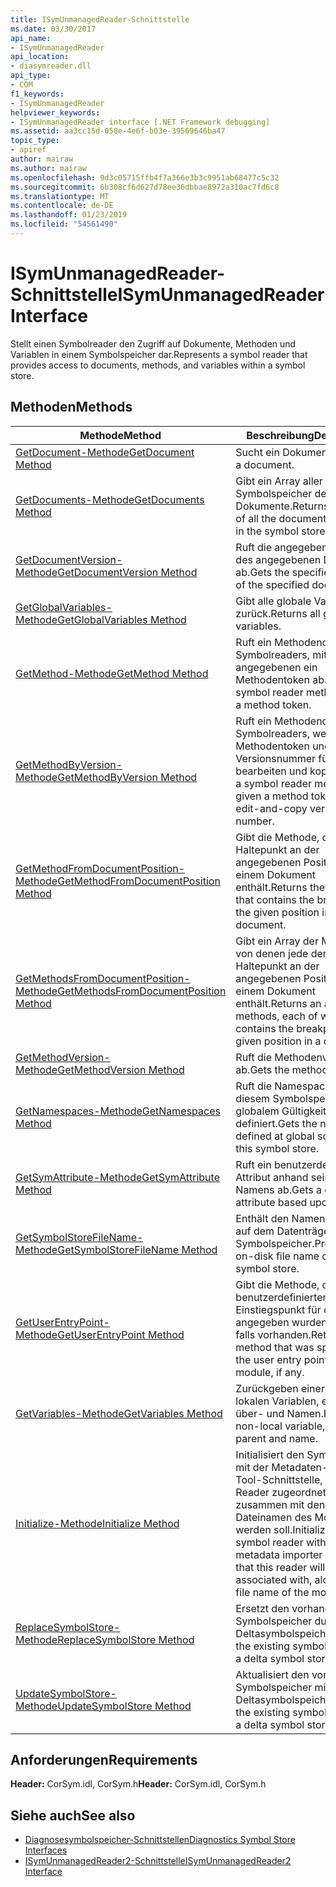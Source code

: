 ```yaml
---
title: ISymUnmanagedReader-Schnittstelle
ms.date: 03/30/2017
api_name:
- ISymUnmanagedReader
api_location:
- diasymreader.dll
api_type:
- COM
f1_keywords:
- ISymUnmanagedReader
helpviewer_keywords:
- ISymUnmanagedReader interface [.NET Framework debugging]
ms.assetid: aa3cc15d-058e-4e6f-b03e-39569646ba47
topic_type:
- apiref
author: mairaw
ms.author: mairaw
ms.openlocfilehash: 9d3c05715ffb4f7a366e3b3c9951ab68477c5c32
ms.sourcegitcommit: 6b308cf6d627d78ee36dbbae8972a310ac7fd6c8
ms.translationtype: MT
ms.contentlocale: de-DE
ms.lasthandoff: 01/23/2019
ms.locfileid: "54561490"
---
```

# <a name="isymunmanagedreader-interface"></a><span data-ttu-id="7c666-102">ISymUnmanagedReader-Schnittstelle</span><span class="sxs-lookup"><span data-stu-id="7c666-102">ISymUnmanagedReader Interface</span></span>
<span data-ttu-id="7c666-103">Stellt einen Symbolreader den Zugriff auf Dokumente, Methoden und Variablen in einem Symbolspeicher dar.</span><span class="sxs-lookup"><span data-stu-id="7c666-103">Represents a symbol reader that provides access to documents, methods, and variables within a symbol store.</span></span>  
  
## <a name="methods"></a><span data-ttu-id="7c666-104">Methoden</span><span class="sxs-lookup"><span data-stu-id="7c666-104">Methods</span></span>  
  
|<span data-ttu-id="7c666-105">Methode</span><span class="sxs-lookup"><span data-stu-id="7c666-105">Method</span></span>|<span data-ttu-id="7c666-106">Beschreibung</span><span class="sxs-lookup"><span data-stu-id="7c666-106">Description</span></span>|  
|------------|-----------------|  
|[<span data-ttu-id="7c666-107">GetDocument-Methode</span><span class="sxs-lookup"><span data-stu-id="7c666-107">GetDocument Method</span></span>](../../../../docs/framework/unmanaged-api/diagnostics/isymunmanagedreader-getdocument-method.md)|<span data-ttu-id="7c666-108">Sucht ein Dokument an.</span><span class="sxs-lookup"><span data-stu-id="7c666-108">Finds a document.</span></span>|  
|[<span data-ttu-id="7c666-109">GetDocuments-Methode</span><span class="sxs-lookup"><span data-stu-id="7c666-109">GetDocuments Method</span></span>](../../../../docs/framework/unmanaged-api/diagnostics/isymunmanagedreader-getdocuments-method.md)|<span data-ttu-id="7c666-110">Gibt ein Array aller im Symbolspeicher definierten Dokumente.</span><span class="sxs-lookup"><span data-stu-id="7c666-110">Returns an array of all the documents defined in the symbol store.</span></span>|  
|[<span data-ttu-id="7c666-111">GetDocumentVersion-Methode</span><span class="sxs-lookup"><span data-stu-id="7c666-111">GetDocumentVersion Method</span></span>](../../../../docs/framework/unmanaged-api/diagnostics/isymunmanagedreader-getdocumentversion-method.md)|<span data-ttu-id="7c666-112">Ruft die angegebene Version des angegebenen Dokuments ab.</span><span class="sxs-lookup"><span data-stu-id="7c666-112">Gets the specified version of the specified document.</span></span>|  
|[<span data-ttu-id="7c666-113">GetGlobalVariables-Methode</span><span class="sxs-lookup"><span data-stu-id="7c666-113">GetGlobalVariables Method</span></span>](../../../../docs/framework/unmanaged-api/diagnostics/isymunmanagedreader-getglobalvariables-method.md)|<span data-ttu-id="7c666-114">Gibt alle globale Variablen zurück.</span><span class="sxs-lookup"><span data-stu-id="7c666-114">Returns all global variables.</span></span>|  
|[<span data-ttu-id="7c666-115">GetMethod-Methode</span><span class="sxs-lookup"><span data-stu-id="7c666-115">GetMethod Method</span></span>](../../../../docs/framework/unmanaged-api/diagnostics/isymunmanagedreader-getmethod-method.md)|<span data-ttu-id="7c666-116">Ruft ein Methodenobjekt des Symbolreaders, mit dem angegebenen ein Methodentoken ab.</span><span class="sxs-lookup"><span data-stu-id="7c666-116">Gets a symbol reader method, given a method token.</span></span>|  
|[<span data-ttu-id="7c666-117">GetMethodByVersion-Methode</span><span class="sxs-lookup"><span data-stu-id="7c666-117">GetMethodByVersion Method</span></span>](../../../../docs/framework/unmanaged-api/diagnostics/isymunmanagedreader-getmethodbyversion-method.md)|<span data-ttu-id="7c666-118">Ruft ein Methodenobjekt des Symbolreaders, wenn ein Methodentoken und eine Versionsnummer für bearbeiten und kopieren.</span><span class="sxs-lookup"><span data-stu-id="7c666-118">Gets a symbol reader method, given a method token and an edit-and-copy version number.</span></span>|  
|[<span data-ttu-id="7c666-119">GetMethodFromDocumentPosition-Methode</span><span class="sxs-lookup"><span data-stu-id="7c666-119">GetMethodFromDocumentPosition Method</span></span>](../../../../docs/framework/unmanaged-api/diagnostics/isymunmanagedreader-getmethodfromdocumentposition-method.md)|<span data-ttu-id="7c666-120">Gibt die Methode, die den Haltepunkt an der angegebenen Position in einem Dokument enthält.</span><span class="sxs-lookup"><span data-stu-id="7c666-120">Returns the method that contains the breakpoint at the given position in a document.</span></span>|  
|[<span data-ttu-id="7c666-121">GetMethodsFromDocumentPosition-Methode</span><span class="sxs-lookup"><span data-stu-id="7c666-121">GetMethodsFromDocumentPosition Method</span></span>](../../../../docs/framework/unmanaged-api/diagnostics/isymunmanagedreader-getmethodsfromdocumentposition-method.md)|<span data-ttu-id="7c666-122">Gibt ein Array der Methoden, von denen jede den Haltepunkt an der angegebenen Position in einem Dokument enthält.</span><span class="sxs-lookup"><span data-stu-id="7c666-122">Returns an array of methods, each of which contains the breakpoint at the given position in a document.</span></span>|  
|[<span data-ttu-id="7c666-123">GetMethodVersion-Methode</span><span class="sxs-lookup"><span data-stu-id="7c666-123">GetMethodVersion Method</span></span>](../../../../docs/framework/unmanaged-api/diagnostics/isymunmanagedreader-getmethodversion-method.md)|<span data-ttu-id="7c666-124">Ruft die Methodenversion ab.</span><span class="sxs-lookup"><span data-stu-id="7c666-124">Gets the method version.</span></span>|  
|[<span data-ttu-id="7c666-125">GetNamespaces-Methode</span><span class="sxs-lookup"><span data-stu-id="7c666-125">GetNamespaces Method</span></span>](../../../../docs/framework/unmanaged-api/diagnostics/isymunmanagedreader-getnamespaces-method.md)|<span data-ttu-id="7c666-126">Ruft die Namespaces, die auf diesem Symbolspeicher mit globalem Gültigkeitsbereich definiert.</span><span class="sxs-lookup"><span data-stu-id="7c666-126">Gets the namespaces defined at global scope within this symbol store.</span></span>|  
|[<span data-ttu-id="7c666-127">GetSymAttribute-Methode</span><span class="sxs-lookup"><span data-stu-id="7c666-127">GetSymAttribute Method</span></span>](../../../../docs/framework/unmanaged-api/diagnostics/isymunmanagedreader-getsymattribute-method.md)|<span data-ttu-id="7c666-128">Ruft ein benutzerdefiniertes Attribut anhand seines Namens ab.</span><span class="sxs-lookup"><span data-stu-id="7c666-128">Gets a custom attribute based upon its name.</span></span>|  
|[<span data-ttu-id="7c666-129">GetSymbolStoreFileName-Methode</span><span class="sxs-lookup"><span data-stu-id="7c666-129">GetSymbolStoreFileName Method</span></span>](../../../../docs/framework/unmanaged-api/diagnostics/isymunmanagedreader-getsymbolstorefilename-method.md)|<span data-ttu-id="7c666-130">Enthält den Namen der Datei auf dem Datenträger von den Symbolspeicher.</span><span class="sxs-lookup"><span data-stu-id="7c666-130">Provides the on-disk file name of the symbol store.</span></span>|  
|[<span data-ttu-id="7c666-131">GetUserEntryPoint-Methode</span><span class="sxs-lookup"><span data-stu-id="7c666-131">GetUserEntryPoint Method</span></span>](../../../../docs/framework/unmanaged-api/diagnostics/isymunmanagedreader-getuserentrypoint-method.md)|<span data-ttu-id="7c666-132">Gibt die Methode, die als benutzerdefinierter Einstiegspunkt für das Modul angegeben wurden, zurück, falls vorhanden.</span><span class="sxs-lookup"><span data-stu-id="7c666-132">Returns the method that was specified as the user entry point for the module, if any.</span></span>|  
|[<span data-ttu-id="7c666-133">GetVariables-Methode</span><span class="sxs-lookup"><span data-stu-id="7c666-133">GetVariables Method</span></span>](../../../../docs/framework/unmanaged-api/diagnostics/isymunmanagedreader-getvariables-method.md)|<span data-ttu-id="7c666-134">Zurückgeben einer nicht-lokalen Variablen, erhält die über- und Namen.</span><span class="sxs-lookup"><span data-stu-id="7c666-134">Return a non-local variable, given its parent and name.</span></span>|  
|[<span data-ttu-id="7c666-135">Initialize-Methode</span><span class="sxs-lookup"><span data-stu-id="7c666-135">Initialize Method</span></span>](../../../../docs/framework/unmanaged-api/diagnostics/isymunmanagedreader-initialize-method.md)|<span data-ttu-id="7c666-136">Initialisiert den Symbolreader mit der Metadaten-Importer-Tool-Schnittstelle, der dieser Reader zugeordnet wird, zusammen mit den Dateinamen des Moduls werden soll.</span><span class="sxs-lookup"><span data-stu-id="7c666-136">Initializes the symbol reader with the metadata importer interface that this reader will be associated with, along with the file name of the module.</span></span>|  
|[<span data-ttu-id="7c666-137">ReplaceSymbolStore-Methode</span><span class="sxs-lookup"><span data-stu-id="7c666-137">ReplaceSymbolStore Method</span></span>](../../../../docs/framework/unmanaged-api/diagnostics/isymunmanagedreader-replacesymbolstore-method.md)|<span data-ttu-id="7c666-138">Ersetzt den vorhandenen Symbolspeicher durch einen Deltasymbolspeicher.</span><span class="sxs-lookup"><span data-stu-id="7c666-138">Replaces the existing symbol store with a delta symbol store.</span></span>|  
|[<span data-ttu-id="7c666-139">UpdateSymbolStore-Methode</span><span class="sxs-lookup"><span data-stu-id="7c666-139">UpdateSymbolStore Method</span></span>](../../../../docs/framework/unmanaged-api/diagnostics/isymunmanagedreader-updatesymbolstore-method.md)|<span data-ttu-id="7c666-140">Aktualisiert den vorhandenen Symbolspeicher mit einem Deltasymbolspeicher.</span><span class="sxs-lookup"><span data-stu-id="7c666-140">Updates the existing symbol store with a delta symbol store.</span></span>|  
  
## <a name="requirements"></a><span data-ttu-id="7c666-141">Anforderungen</span><span class="sxs-lookup"><span data-stu-id="7c666-141">Requirements</span></span>  
 <span data-ttu-id="7c666-142">**Header:** CorSym.idl, CorSym.h</span><span class="sxs-lookup"><span data-stu-id="7c666-142">**Header:** CorSym.idl, CorSym.h</span></span>  
  
## <a name="see-also"></a><span data-ttu-id="7c666-143">Siehe auch</span><span class="sxs-lookup"><span data-stu-id="7c666-143">See also</span></span>
- [<span data-ttu-id="7c666-144">Diagnosesymbolspeicher-Schnittstellen</span><span class="sxs-lookup"><span data-stu-id="7c666-144">Diagnostics Symbol Store Interfaces</span></span>](../../../../docs/framework/unmanaged-api/diagnostics/diagnostics-symbol-store-interfaces.md)
- [<span data-ttu-id="7c666-145">ISymUnmanagedReader2-Schnittstelle</span><span class="sxs-lookup"><span data-stu-id="7c666-145">ISymUnmanagedReader2 Interface</span></span>](../../../../docs/framework/unmanaged-api/diagnostics/isymunmanagedreader2-interface.md)

